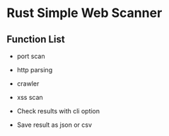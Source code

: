 # Rust Simple Web Scanner

## Function List

- port scan
- http parsing
- crawler
- xss scan

- Check results with cli option
- Save result as json or csv